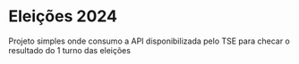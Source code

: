 # Eleições 2024
Projeto simples onde consumo a API disponibilizada pelo TSE para checar o resultado do 1 turno das eleições
